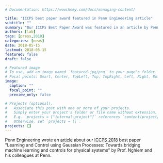 ```yaml
---
# Documentation: https://wowchemy.com/docs/managing-content/

title: "ICCPS best paper award featured in Penn Engineering article"
subtitle: ""
summary: "Our ICCPS Best Paper Award was featured in an article by Penn Engineering."
authors: [lab]
tags: [press,2018]
categories: [news]
date: 2018-05-15
lastmod: 2018-05-15
featured: false
draft: false

# Featured image
# To use, add an image named `featured.jpg/png` to your page's folder.
# Focal points: Smart, Center, TopLeft, Top, TopRight, Left, Right, BottomLeft, Bottom, BottomRight.
image:
  caption: ""
  focal_point: ""
  preview_only: false

# Projects (optional).
#   Associate this post with one or more of your projects.
#   Simply enter your project's folder or file name without extension.
#   E.g. `projects = ["internal-project"]` references `content/project/deep-learning/index.md`.
#   Otherwise, set `projects = []`.
projects: []
---
```


Penn Engineering wrote an [article](https://medium.com/penn-engineering/penn-engineers-win-award-for-paper-on-ai-for-smart-buildings-48d868352ad8) about our [ICCPS 2018](http://iccps.acm.org/2018/) best paper "Learning and Control using Gaussian Processes: Towards bridging machine learning and controls for physical systems" by Prof. Nghiem and his colleagues at Penn.
